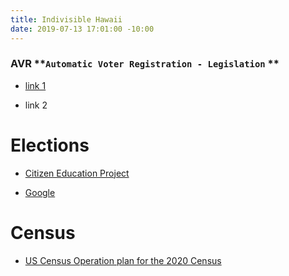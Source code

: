 ```yaml
---
title: Indivisible Hawaii
date: 2019-07-13 17:01:00 -10:00
---
```


### AVR **`Automatic Voter Registration - Legislation` **

* [link 1](https://drive.google.com/open?id=1buAEk7IXg0shUyDG_j8ZOcXQuCI5iaoe)

* link 2

# Elections

* [Citizen Education Project](https://drive.google.com/open?id=1MTmLMaiUWOqLHQOy4Ph87Qf93u3Q9fkM) 

* [Google](http://google.com)

# **Census**

* [US Census Operation plan for the 2020 Census](https://drive.google.com/open?id=1-3X6cd9zug18GnmmuNwRt85B_ks_XiCC)